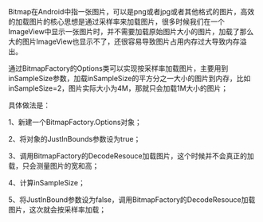 Bitmap在Android中指一张图片，可以是png或者jpg或者其他格式的图片，高效的加载图片的核心思想是通过采样率来加载图片，很多时候我们在一个ImageView中显示一张图片时，并不需要加载原始图片大小的图片，加载了那么大的图片ImageView也显示不了，还很容易导致图片占用内存过大导致内存溢出。

通过BitmapFactory的Options类可以实现按采样率加载图片，主要用到inSampleSize参数，加载inSampleSize的平方分之一大小的图片到内存，比如inSampleSize=2，图片实际大小为4M，那就只会加载1M大小的图片；

具体做法是：

1、新建一个BitmapFactory.Options对象；

2、将对象的JustInBounds参数设为true；

3、调用BitmapFactory的DecodeResouce加载图片，这个时候并不会真正的加载，只会测量图片的宽和高；

4、计算inSampleSize；

5、将JustInBound参数设为false，调用BitmapFactory的DecodeResouce加载图片，这次就会按采样率加载；